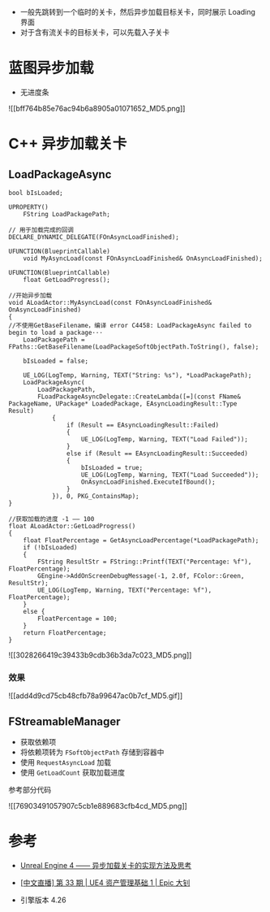*   一般先跳转到一个临时的关卡，然后异步加载目标关卡，同时展示 Loading 界面
*   对于含有流关卡的目标关卡，可以先载入子关卡

# 蓝图异步加载

*   无进度条

![[bff764b85e76ac94b6a8905a01071652_MD5.png]]

# C++ 异步加载关卡

## LoadPackageAsync

```
bool bIsLoaded;
	 
UPROPERTY()
	FString LoadPackagePath;

// 用于加载完成的回调
DECLARE_DYNAMIC_DELEGATE(FOnAsyncLoadFinished);

UFUNCTION(BlueprintCallable)
	void MyAsyncLoad(const FOnAsyncLoadFinished& OnAsyncLoadFinished);

UFUNCTION(BlueprintCallable)
	float GetLoadProgress();
```

```
//开始异步加载
void ALoadActor::MyAsyncLoad(const FOnAsyncLoadFinished& OnAsyncLoadFinished)
{
//不使用GetBaseFilename，编译 error C4458: LoadPackageAsync failed to begin to load a package···
	LoadPackagePath = FPaths::GetBaseFilename(LoadPackageSoftObjectPath.ToString(), false);

	bIsLoaded = false;

	UE_LOG(LogTemp, Warning, TEXT("String: %s"), *LoadPackagePath);
	LoadPackageAsync(
		LoadPackagePath,
		FLoadPackageAsyncDelegate::CreateLambda([=](const FName& PackageName, UPackage* LoadedPackage, EAsyncLoadingResult::Type Result) 
			{
				if (Result == EAsyncLoadingResult::Failed)
				{
					UE_LOG(LogTemp, Warning, TEXT("Load Failed"));
				}
				else if (Result == EAsyncLoadingResult::Succeeded)
				{
					bIsLoaded = true;
					UE_LOG(LogTemp, Warning, TEXT("Load Succeeded"));
					OnAsyncLoadFinished.ExecuteIfBound();
				}
			}), 0, PKG_ContainsMap);
}

//获取加载的进度 -1 —— 100
float ALoadActor::GetLoadProgress()
{
	float FloatPercentage = GetAsyncLoadPercentage(*LoadPackagePath);
	if (!bIsLoaded)
	{
		FString ResultStr = FString::Printf(TEXT("Percentage: %f"), FloatPercentage);
		GEngine->AddOnScreenDebugMessage(-1, 2.0f, FColor::Green, ResultStr);
		UE_LOG(LogTemp, Warning, TEXT("Percentage: %f"), FloatPercentage);
	}
	else {
		FloatPercentage = 100;
	}
	return FloatPercentage;	
}
```

![[3028266419c39433b9cdb36b3da7c023_MD5.png]]

### 效果

![[add4d9cd75cb48cfb78a99647ac0b7cf_MD5.gif]]

## FStreamableManager

*   获取依赖项
*   将依赖项转为 `FSoftObjectPath` 存储到容器中
*   使用 `RequestAsyncLoad` 加载
*   使用 `GetLoadCount` 获取加载进度

参考部分代码

![[76903491057907c5cb1e889683cfb4cd_MD5.png]]

# 参考

*   [Unreal Engine 4 —— 异步加载关卡的实现方法及思考](https://blog.csdn.net/noahzuo/article/details/59104339)
    
*   [[中文直播] 第 33 期 | UE4 资产管理基础 1 | Epic 大钊](https://www.bilibili.com/video/BV1Mr4y1A7nZ/?t=1h03m33s)
    
*   引擎版本 4.26
